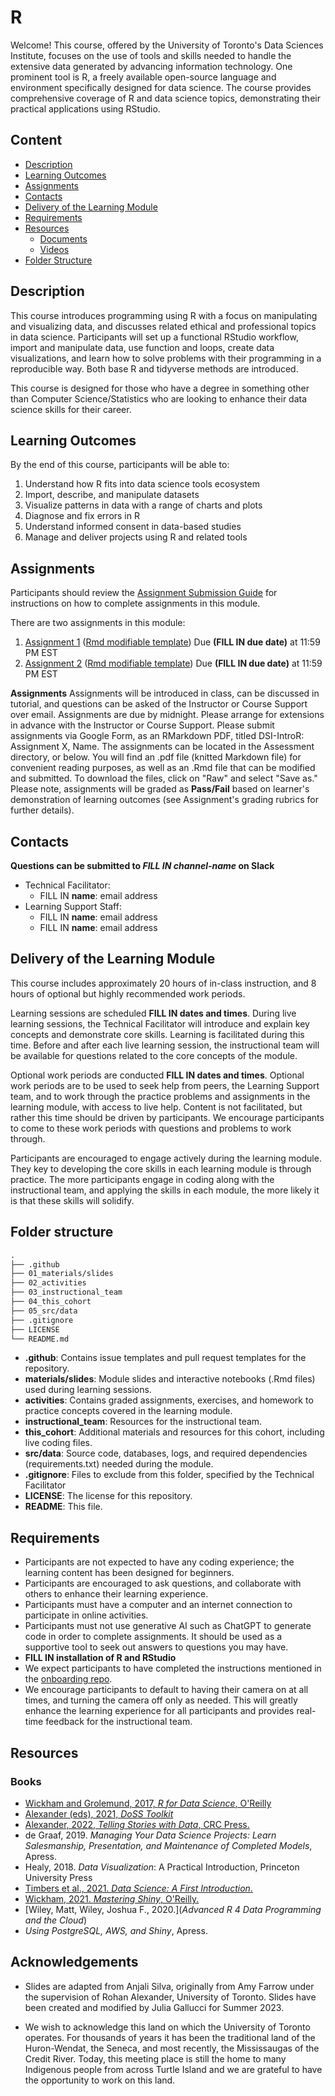 # R

Welcome! This course, offered by the University of Toronto's Data Sciences Institute, focuses on the use of tools and skills needed to handle the extensive data generated by advancing information technology. One prominent tool is R, a freely available open-source language and environment specifically designed for data science. The course provides comprehensive coverage of R and data science topics, demonstrating their practical applications using RStudio.

## Content
* [Description](#description)
* [Learning Outcomes](#learning-outcomes)
* [Assignments](#assignments)
* [Contacts](#contacts)
* [Delivery of the Learning Module](#delivery-of-the-learning-module)
* [Requirements](#requirements)
* [Resources](#resources)
    + [Documents](#documents)
    + [Videos](#videos)
* [Folder Structure](#folder-structure)

## Description

This course introduces programming using R with a focus on manipulating and visualizing data, and discusses related ethical and professional topics in data science. Participants will set up a functional RStudio workflow, import and manipulate data, use function and loops, create data visualizations, and learn how to solve problems with their programming in a reproducible way. Both base R and tidyverse methods are introduced. 



This course is designed for those who have a degree in something other than Computer Science/Statistics who are looking to enhance their data science skills for their career.

## Learning Outcomes

By the end of this course, participants will be able to:

1. Understand how R fits into data science tools ecosystem
2. Import, describe, and manipulate datasets
3. Visualize patterns in data with a range of charts and plots
4. Diagnose and fix errors in R
5. Understand informed consent in data-based studies 
6. Manage and deliver projects using R and related tools

## Assignments

Participants should review the [Assignment Submission Guide](https://github.com/UofT-DSI/onboarding/blob/main/onboarding_documents/submissions.md) for instructions on how to complete assignments in this module.

There are two assignments in this module: 

1. [Assignment 1](./Assessments/04-Assignment_1.pdf) ([Rmd modifiable template](./Assessments/Assessment1_template.Rmd)) Due **(FILL IN due date)** at 11:59 PM EST 
2. [Assignment 2](./Assessments/04-Assignment_2.pdf) ([Rmd modifiable template](./Assessments/Assessment2_template.Rmd)) Due **(FILL IN due date)** at 11:59 PM EST


**Assignments**
Assignments will be introduced in class, can be discussed in tutorial, and questions can be asked of the Instructor or Course Support over email. Assignments are due by midnight. Please arrange for extensions in advance with the Instructor or Course Support. Please submit assignments via Google Form, as an RMarkdown PDF, titled DSI-IntroR: Assignment X, Name. 
The assignments can be located in the Assessment directory, or below. You will find an .pdf file (knitted Markdown file) for convenient reading purposes, as well as an .Rmd file that can be modified and submitted. To download the files, click on "Raw" and select "Save as." Please note, assignments will be graded as **Pass/Fail** based on learner's demonstration of learning outcomes (see Assignment's grading rubrics for further details). 

## Contacts

**Questions can be submitted to _FILL IN channel-name_ on Slack**

* Technical Facilitator:
  * FILL IN **name**: email address
* Learning Support Staff:
  * FILL IN **name**: email address
  * FILL IN **name**: email address
  
## Delivery of the Learning Module

This course includes approximately 20 hours of in-class instruction, and 8 hours of optional but highly recommended work periods.

Learning sessions are scheduled **FILL IN dates and times**. During live learning sessions, the Technical Facilitator will introduce and explain key concepts and demonstrate core skills. Learning is facilitated during this time. Before and after each live learning session, the instructional team will be available for questions related to the core concepts of the module. 

Optional work periods are conducted **FILL IN dates and times**. Optional work periods are to be used to seek help from peers, the Learning Support team, and to work through the practice problems and assignments in the learning module, with access to live help. Content is not facilitated, but rather this time should be driven by participants. We encourage participants to come to these work periods with questions and problems to work through.  

Participants are encouraged to engage actively during the learning module. They key to developing the core skills in each learning module is through practice. The more participants engage in coding along with the instructional team, and applying the skills in each module, the more likely it is that these skills will solidify.

## Folder structure

```markdown
.
├── .github
├── 01_materials/slides
├── 02_activities
├── 03_instructional_team
├── 04_this_cohort
├── 05_src/data
├── .gitignore
├── LICENSE
└── README.md
```

* **.github**: Contains issue templates and pull request templates for the repository.
* **materials/slides**: Module slides and interactive notebooks (.Rmd files) used during learning sessions.
* **activities**: Contains graded assignments, exercises, and homework to practice concepts covered in the learning module.
* **instructional_team**: Resources for the instructional team.
* **this_cohort**: Additional materials and resources for this cohort, including live coding files.
* **src/data**: Source code, databases, logs, and required dependencies (requirements.txt) needed during the module.
* **.gitignore**: Files to exclude from this folder, specified by the Technical Facilitator
* **LICENSE**: The license for this repository.
* **README**: This file.

## Requirements

* Participants are not expected to have any coding experience; the learning content has been designed for beginners.
* Participants are encouraged to ask questions, and collaborate with others to enhance their learning experience.
* Participants must have a computer and an internet connection to participate in online activities.
* Participants must not use generative AI such as ChatGPT to generate code in order to complete assignments. It should be used as a supportive tool to seek out answers to questions you may have.
* **FILL IN installation of R and RStudio** 
* We expect participants to have completed the instructions mentioned in the [onboarding repo](https://github.com/UofT-DSI/onboarding/).
* We encourage participants to default to having their camera on at all times, and turning the camera off only as needed. This will greatly enhance the learning experience for all participants and provides real-time feedback for the instructional team. 

## Resources

### Books

* [Wickham and Grolemund, 2017, *R for Data Science*, O'Reilly](https://r4ds.had.co.nz/)
*  [Alexander (eds), 2021, *DoSS Toolkit*](https://rohanalexander.github.io/doss_toolkit_book/)
* [Alexander, 2022, *Telling Stories with Data*, CRC Press.](https://www.tellingstorieswithdata.com/)
* de Graaf, 2019. *Managing Your Data Science Projects: Learn Salesmanship, Presentation, and Maintenance of Completed Models*, Apress.
* Healy, 2018. *Data Visualization*: A Practical Introduction, Princeton University Press
* [Timbers et al., 2021. *Data Science: A First Introduction*.](https://ubc-dsci.github.io/introduction-to-datascience/) 
* [Wickham, 2021. *Mastering Shiny*, O'Reilly.](https://mastering-shiny.org/)
* [Wiley, Matt, Wiley, Joshua F., 2020.](*Advanced R 4 Data Programming and the Cloud*)
* *Using PostgreSQL, AWS, and Shiny*, Apress.

## Acknowledgements

- Slides are adapted from Anjali Silva, originally from Amy Farrow under the supervision of Rohan Alexander, University of Toronto. Slides have been created and modified by Julia Gallucci for Summer 2023.

- We wish to acknowledge this land on which the University of Toronto operates. For thousands of years it has been the traditional land of the Huron-Wendat, the Seneca, and most recently, the Mississaugas of the Credit River. Today, this meeting place is still the home to many Indigenous people from across Turtle Island and we are grateful to have the opportunity to work on this land.

